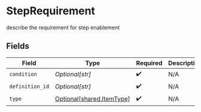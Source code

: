 # StepRequirement

describe the requirement for step enablement


## Fields

| Field                                                            | Type                                                             | Required                                                         | Description                                                      |
| ---------------------------------------------------------------- | ---------------------------------------------------------------- | ---------------------------------------------------------------- | ---------------------------------------------------------------- |
| `condition`                                                      | *Optional[str]*                                                  | :heavy_check_mark:                                               | N/A                                                              |
| `definition_id`                                                  | *Optional[str]*                                                  | :heavy_check_mark:                                               | N/A                                                              |
| `type`                                                           | [Optional[shared.ItemType]](undefined/models/shared/itemtype.md) | :heavy_check_mark:                                               | N/A                                                              |